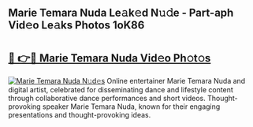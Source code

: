 ## Marie Temara Nuda Le𝚊k𝚎d N𝚞𝚍e - Part-aph Vid𝚎o Le𝚊ks Photos 1oK86

# <h2><a href="http://fberal.evod.top/?m=Marie+Temara+Nuda">🔗 👉🔴 Marie Temara Nuda Vid𝚎o Ph𝚘t𝚘s</a></h2>

[![Marie Temara Nuda N𝚞d𝚎s](https://i.imgur.com/8V9OHl7.gif)](http://fberal.evod.top/?m=Marie+Temara+Nuda)
Online entertainer Marie Temara Nuda and digital artist, celebrated for disseminating dance and lifestyle content through collaborative dance performances and short videos. Thought-provoking speaker Marie Temara Nuda, known for their engaging presentations and thought-provoking ideas. 
